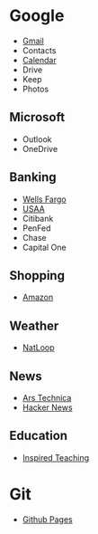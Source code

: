 # Google

* [Gmail](https://mail.google.com/mail/u/0/)
* Contacts
* [Calendar](https://calendar.google.com)
* Drive
* Keep
* Photos

## Microsoft

* Outlook
* OneDrive

## Banking

* [Wells Fargo](https://wellsfargo.com/)
* [USAA](https://www.usaa.com/)
* Citibank
* PenFed
* Chase
* Capital One

## Shopping

* [Amazon](https://smile.amazon.com/)


## Weather

* [NatLoop](https://radar.weather.gov/Conus/Loop/NatLoop.gif)

## News

* [Ars Technica](https://arstechnica.com/)
* [Hacker News](https://news.ycombinator.com/news)

## Education

* [Inspired Teaching](https://www.inspiredteachingschool.org/apps/pages/index.jsp?uREC_ID=1189392&type=d&pREC_ID=1432766)


# Git

* [Github Pages](https://help.github.com/en/categories/github-pages-basics)

